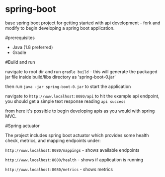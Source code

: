 # spring-boot
base spring boot project for getting started with api development - fork and modify to begin developing a spring boot application.

#prerequisites

- Java (1.8 preferred)
- Gradle

#Build and run

navigate to root dir and run `gradle build` - this will generate the packaged jar file inside build/libs directory as 'spring-boot-0.jar'

then run `java -jar spring-boot-0.jar` to start the application

navigate to `http://www.localhost:8080/api` to hit the example api endpoint, you should get a simple text response reading `api success`

from here it's possible to begin developing apis as you would with spring MVC.

#Spring actuator

The project includes spring boot actuator which provides some health check, metrics, and mapping endpoints under:

`http://www.localhost:8080/mappings` - shows available endpoints

`http://www.localhost:8080/health` - shows if application is running

`http://www.localhost:8080/metrics` - shows metrics

